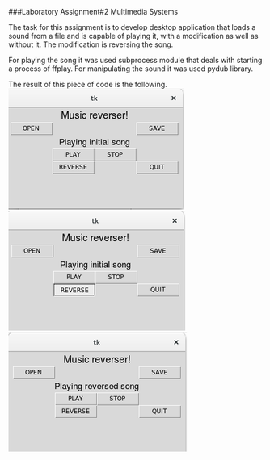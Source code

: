 ###Laboratory Assignment#2 Multimedia Systems

The task for this assignment is to develop desktop application that loads a sound from a file and is capable of playing it, with a
modification as well as without it. The modification is reversing the song.

For playing the song it was used subprocess module that deals with starting a process of ffplay. For manipulating the sound it was used pydub library. 

The result of this piece of code is the following.
![](play_initial.png)
![](reverse.png)
![](play_reverse.png)